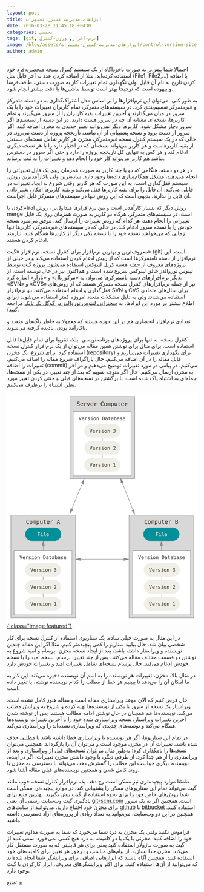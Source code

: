 ```yaml
---
layout: post
title: ابزاهای مدیریت کنترل تغییرات
date: 2016-03-28 11:45:18 +0430
categories: تخصصی
tags: [git, نرم-افزار, ورژن-کنترل]
image: /blog/assets/ابزارهای-مدیریت-کنترل-تغییرات/control-version-site.png
author: admin
---
```


احتمالا شما پیش‌تر به صورت ناخودآگاه از یک سیستم کنترل نسخه منحصربه‌فرد خود استفاده کرده‌اید.
مثلا از اضافه کردن عدد به آخر فایل مثل (File1, File2,…) یا اضافه کردن تاریخ به نام آن فایل.
ولی نگهداری تمام تغییرات کار به صورت دستی، طاقت‌فرسا و بیهوده است که ترجیحا بهتر است توسط ماشین‌ها با دقت بیشتر انجام شود.

به طور کلی، می‌توان این نرم‌افزار‌ها را بر اساس مدل اشتراک‌‌گذاری به دو دسته متمرکز و غیرمتمرکز تقسیم‌‌بندی کرد.
در سیستم‌های متمرکز، تمام کاربران تغییرات خود را با یک سرور در میان می‌گذارند و آخرین تغییرات بقیه کاربران را از سرور می‌گیرند و تمام کاربر‌ها، نسخه‌ای مشابه آن چه در سرور هست دارند.
در این دسته از سیستم‌ها اگر سرور دچار مشکل شود، کاربرها دیگر نمی‌‌توانند تغییر جدیدی به مخزن اضافه کنند.
اگر سرور از دست برود و نسخه پشتیبانی از آن نباشد، تاریخچه پروژه از دست می‌رود.
در حالی که در یک سیستم کنترل نسخه غیرمتمرکز، مخزن هر کاربر شامل نسخه‌ای مستقل از بقیه کاربرهاست و هر کاربر می‌تواند نسخه‌ای که در اختیار دارد را با هر نسخه دیگری ادغام کند و هر کس به تنهایی کل تاریخچه پروژه را دارد و حتی اگر سرور در دسترس نباشد هم کاربر می‌تواند کار خود را انجام دهد و تغییرات را به ثبت برساند.

در هر دو دسته‌، هنگامی که دو یا چند کاربر به صورت همزمان روی یک فایل تغییراتی را انجام می‌دهند، مشکل همگام‌‌سازی داده‌ها وجود دارد.
ساده‌‌‌ترین ولی ناکارآمد‌‌ترین روش، سیستم قفل‌‌گذاری است، به این صورت که هر کاربر وقتی شروع به ایجاد تغییرات در فایلی می‌کند، آن فایل را برای بقیه کاربرها قفل می‌کند و بقیه کاربرها امکان تغییر دادن آن فایل را ندارند.
بدیهی است که این روش تنها در سیستم‌های متمرکز قابل اجراست.

روش دیگر که بسیار کارآمدتر است و بین نرم‌افزار‌ها متداول‌تر ، روش ادغام‌کردن یا merge است.
در سیستم‌های متمرکز، هرگاه دو کاربر به صورت همزمان روی یک فایل تغییراتی را انجام دهند، هر کدام که زودتر تغییرات را ارسال کند، موفق می‌شود نسخه خودش را با نسخه سرور ادغام کند.
در حالی که در سیستم‌های غیرمتمرکز، کاربرها تنها زمانی که می‌خواهند نسخه خود را با نسخه یکی دیگر از کاربرها همگام کنند، نیازمند ادغام کردن هستند.

معروف‌‌‌ترین و بهترین نرم‌افزار برای کنترل نسخه، نرم‌افزار «گیت» (git) است.
این نرم‌افزار از دسته نامتمرکزها است که از روش ادغام کردن استفاده می‌کند و در خیلی از پروژه‌های معروف از جمله هسته کرنل لینوکس استفاده می‌شود.
پروژه گیت توسط لینوس توروالدز خالق لینوکس شروع شده است و هم‌اکنون نیز در حال توسعه است.
از دیگر نرم‌افزارهای دسته نامتمرکزها می‌توان به «مرکوریال» و «بازار» اشاره کرد. «SVN» و «CVS» نیز از جمله نرم‌افزارهای کنترل نسخه متمرکز هستند که از روش‌های قفل‌‌گذاری و ادغام استفاده می‌کنند.
دو نرم‌افزار SVN و CVS برای سال‌های متمادی استفاده می‌شدند ولی به دلیل مشکلات متعدد امروزه کمتر استفاده می‌شوند (برای اطلاع بیشتر در مورد این ایرادها، به
[سخنرانی لینوس توروالدز در گوگل تک تالک](https://www.youtube.com/watch?v=4XpnKHJAok8)
مراجعه کنید).

تعدادی نرم‌افزار انحصاری هم در این حوزه هستند که معمولا به خاطر باگ‌های متعدد و ناکارآمد بودن، نادیده گرفته می‌شوند.

کنترل نسخه، نه تنها برای پروژه‌های برنامه‌‌نویسی، بلکه تقریبا برای تمام فایل‌ها قابل استفاده است.
برای مثال برای نوشتن همین مقاله می‌توان از یک نرم‌افزار کنترل نسخه استفاده کرد.
برای شروع، یک مخزن (repository) برای نگهداری تغییرات می‌‌سازیم و فایل مقاله را در آن اضافه می‌کنیم.
حال پاراگراف شروع مقاله را اضافه می‌کنیم.
تغییرات را اضافه (commit) می‌کنیم، در پیامی در مورد تغییرات توضیح می‌‌دهیم و در آخر به مخزن ارسال می‌کنیم.
حال اگر متوجه شویم که بعد از چند تغییر، در یکی از نسخه‌‌ها، جمله‌ای به اشتباه پاک شده است، با برگشتن در نسخه‌های قبلی و خنثی کردن تغییر مورد نظر، اشتباه را برطرف می‌کنیم.

[![مثال کنترل نسخه](/blog/assets/ابزارهای-مدیریت-کنترل-تغییرات/bersam-2.png "مثال کنترل نسخه"){:class="image featured"}](/blog/assets/ابزارهای-مدیریت-کنترل-تغییرات/bersam-2.png "مثال کنترل نسخه")

در این مثال به صورت خیلی ساده، یک سناریوی استفاده از کنترل نسخه برای کار شخصی بیان شد.
حال بیایید سناریو را کمی پیچیده‌تر کنیم.
مثلا اگر این مقاله چندین نویسنده و ویراستار داشته باشد، بعد از ایجاد نسخه مخزن، برسام و امید شروع به نوشتن دو قسمت مختلف مقاله می‌کنند.
پس از چند تغییر، برسام، نسخه امید را با نسخه خودش ادغام می‌کند.
حال برسام نسخه‌ای شامل تغییرات امید و تغییرات خودش دارد.

در مثال بالا، مخزن، تغییرات هر نویسنده را به اسم آن نویسنده ذخیره می‌کند.
این کار به ما امکان آن را می‌دهد تا ببینیم هر خط از مطلب را کدام نویسنده نوشته، یا تغییر داده است.

حال فرض کنیم که الان موعد ویراستاری مقاله است و مقاله هنوز کامل نشده است.
ویراستار یک نسخه از سرور یا یکی از نویسنده‌ها تهیه کرده و شروع به ویرایش مطلب می‌کند.
نویسنده‌ها هم همچنان در حال نوشتن ادامه مطالب هستند.
پس از نوشته شدن آخرین تغییرات ویراستار، نسخه ویراستاری شده خود را با آخرین تغییرات نویسنده‌ها همگام می‌کند و نوشته‌های جدیدی که ویراستاری نشده‌اند را ویراستاری می‌کند.

در تمام این سناریو‌ها، اگر هر نویسنده یا ویراستاری خطا داشته باشد یا مطلبی حذف شده باشد، تغییرات آن در مخزن موجود است و می‌توان آن را بازگرداند.
همچنین می‌توان نسخه‌ها را نامگذاری کرد؛
به‌طور مثال می‌توان نسخه‌های قبل از ویراستاری و بعد از ویراستاری را از هم جدا کرد.
از طرفی دیگر، با وجود داشتن مخزن تغییرات، اگر در آینده، نویسنده دیگری خواست این مطلب را گسترش دهد، می‌تواند با دسترسی به مخزن با روند کامل شدن و همچنین نویسنده‌های قبلی مقاله آشنا شود.

طمئنا موارد پیچیده‌‌تری نیز ممکن است رخ دهد، یک نرم‌افزار کنترل نسخه خوب مانند گیت می‌تواند تمام این سناریوهای ممکن را پشتیبانی کند.
در موارد پیچیده‌تر، ممکن است شما روش‌های خاص خود را برای نحوه استفاده از گیت پیش بگیرید.
بهترین منبع برای یادگیری گیت وب‌سایت رسمی آن یعنی
[git-scm.com](https://git-scm.com "git-scm")
است.
همچنین اگر به یک سرور برای مخزن خود احتیاج دارید، می‌توانید از سایت‌های
[github](https://github.com "github")
یا
[bitbucket](https://bitbucket.org "bitbucket")
استفاده کنید.
همچنین در این دو وب‌سایت، می‌توانید به تعداد زیادی از پروژه‌های آزاد دسترسی داشته باشید.

فراموش نکنید وقتی یک مخزن به درد شما می‌خورد که شما به صورت مداوم تغییرات خود را اضافه کنید.
مخزنی با یک یا دو کامیت، به درد هیچ کسی نمی‌‌خورد.
سعی کنید از گیت به صورت ماژولار استفاده کنید یعنی برای هر قابلیتی که به صورت مستقل کار می‌کند، مخزن جدا بسازید.
از پیام‌های مناسب و درخور هر تغییر برای کامیت‌های خود استفاده کنید.
همچنین آگاه باشید که ابزارهایی اضافی برای ویرایشگر شما ایجاد شده‌اند که می‌توانید از آن‌ها استفاده کنید.
برای اکثر ویرایشگرهای معروف، ابزار کارکردن با گیت وجود دارد.

منبع:
[+](http://slmd.ir/ba "مجله سلام دنیا")
